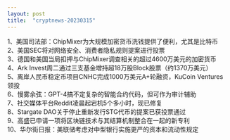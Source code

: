 ```yaml
---
layout: post
title:  "cryptnews-20230315"
---
```

1、美国司法部：ChipMixer为大规模加密货币洗钱提供了便利，尤其是比特币  
2、美国SEC将对网络安全、消费者隐私规则提案进行投票  
3、德国和美国当局扣押与ChipMixer调查相关的超过4600万美元的加密货币  
4、Ark Invest周二通过三支基金增持超18万股Block股票（约1370万美元）  
5、离岸人民币稳定币项目CNHC完成1000万美元A+轮融资，KuCoin Ventures领投  
6、慢雾余弦：GPT-4搞不定复杂的智能合约代码，但可作为审计辅助  
7、社交媒体平台Reddit凌晨起宕机5个多小时，现已修复   
8、Stargate DAO关于停止重新发行STG代币的提案已获投票通过  
9、高盛已申请一项将区块链技术与其结算机制整合在一起的新专利  
10、华尔街日报：美联储考虑对中型银行实施更严的资本和流动性规定  
